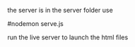 the server is in the server folder use

#nodemon serve.js 

run the live server to launch the html files